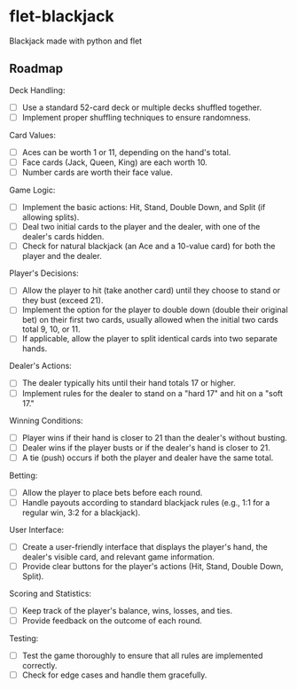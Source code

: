 # flet-blackjack
Blackjack made with python and flet

## Roadmap
Deck Handling:
- [ ] Use a standard 52-card deck or multiple decks shuffled together.
- [ ] Implement proper shuffling techniques to ensure randomness.

Card Values:
- [ ] Aces can be worth 1 or 11, depending on the hand's total.
- [ ] Face cards (Jack, Queen, King) are each worth 10.
- [ ] Number cards are worth their face value.

Game Logic:
- [ ] Implement the basic actions: Hit, Stand, Double Down, and Split (if allowing splits).
- [ ] Deal two initial cards to the player and the dealer, with one of the dealer's cards hidden.
- [ ] Check for natural blackjack (an Ace and a 10-value card) for both the player and the dealer.

Player's Decisions:
- [ ] Allow the player to hit (take another card) until they choose to stand or they bust (exceed 21).
- [ ] Implement the option for the player to double down (double their original bet) on their first two cards, usually allowed when the initial two cards total 9, 10, or 11.
- [ ] If applicable, allow the player to split identical cards into two separate hands.

Dealer's Actions:
- [ ] The dealer typically hits until their hand totals 17 or higher.
- [ ] Implement rules for the dealer to stand on a "hard 17" and hit on a "soft 17."

Winning Conditions:
- [ ] Player wins if their hand is closer to 21 than the dealer's without busting.
- [ ] Dealer wins if the player busts or if the dealer's hand is closer to 21.
- [ ] A tie (push) occurs if both the player and dealer have the same total.

Betting:
- [ ] Allow the player to place bets before each round.
- [ ] Handle payouts according to standard blackjack rules (e.g., 1:1 for a regular win, 3:2 for a blackjack).

User Interface:
- [ ] Create a user-friendly interface that displays the player's hand, the dealer's visible card, and relevant game information.
- [ ] Provide clear buttons for the player's actions (Hit, Stand, Double Down, Split).

Scoring and Statistics:
- [ ] Keep track of the player's balance, wins, losses, and ties.
- [ ] Provide feedback on the outcome of each round.

Testing:
- [ ] Test the game thoroughly to ensure that all rules are implemented correctly.
- [ ] Check for edge cases and handle them gracefully.

